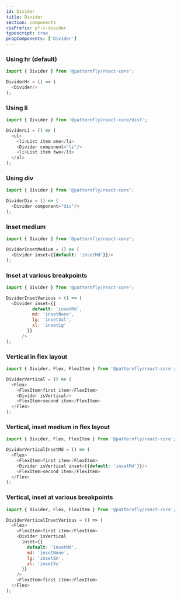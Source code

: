 ```yaml
---
id: Divider
title: Divider
section: components
cssPrefix: pf-c-divider
typescript: true 
propComponents: ['Divider']
---
```


### Using hr (default)
```js
import { Divider } from '@patternfly/react-core';

DividerHr = () => (
  <Divider/>
);
```

### Using li
```js
import { Divider } from '@patternfly/react-core/dist';

DividerLi = () => (
  <ul>
    <li>List item one</li>
    <Divider component="li"/>
    <li>List item two</li>
  </ul>
);
```

### Using div
```js
import { Divider } from '@patternfly/react-core';

DividerDiv = () => (
  <Divider component="div"/>
);
```

### Inset medium
```js
import { Divider } from '@patternfly/react-core';

DividerInsetMedium = () => (
  <Divider inset={{default: 'insetMd'}}/>
);
```

### Inset at various breakpoints
```js
import { Divider } from '@patternfly/react-core';

DividerInsetVarious = () => (
  <Divider inset={{
          default: 'insetMd',
          md: 'insetNone',
          lg: 'inset3xl',
          xl: 'insetLg'
        }}
      />
);
```

### Vertical in flex layout
```js
import { Divider, Flex, FlexItem } from '@patternfly/react-core';

DividerVertical = () => (
  <Flex>
    <FlexItem>first item</FlexItem>
    <Divider isVertical/>
    <FlexItem>second item</FlexItem>
  </Flex>
);
```

### Vertical, inset medium in flex layout
```js
import { Divider, Flex, FlexItem } from '@patternfly/react-core';

DividerVerticalInsetMd = () => (
  <Flex>
    <FlexItem>first item</FlexItem>
    <Divider isVertical inset={{default: 'insetMd'}}/>
    <FlexItem>second item</FlexItem>
  </Flex>
);
```

### Vertical, inset at various breakpoints
```js
import { Divider, Flex, FlexItem } from '@patternfly/react-core';

DividerVerticalInsetVarious = () => (
  <Flex>
    <FlexItem>first item</FlexItem>
    <Divider isVertical 
      inset={{
        default: 'insetMd',
        md: 'insetNone',
        lg: 'insetSm',
        xl: 'insetXs'
      }}
    />
    <FlexItem>first item</FlexItem>
  </Flex>
);
```
